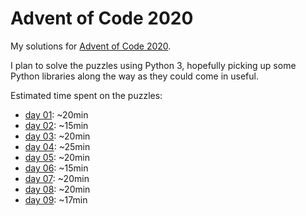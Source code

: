 # Advent of Code 2020

My solutions for [Advent of Code 2020](https://adventofcode.com).

I plan to solve the puzzles using Python 3, hopefully picking up some Python libraries along the way as they could come in useful.

Estimated time spent on the puzzles:

* [day 01](https://adventofcode.com/2020/day/1): ~20min
* [day 02](https://adventofcode.com/2020/day/2): ~15min
* [day 03](https://adventofcode.com/2020/day/3): ~20min
* [day 04](https://adventofcode.com/2020/day/4): ~25min
* [day 05](https://adventofcode.com/2020/day/5): ~20min
* [day 06](https://adventofcode.com/2020/day/6): ~15min
* [day 07](https://adventofcode.com/2020/day/7): ~20min
* [day 08](https://adventofcode.com/2020/day/8): ~20min
* [day 09](https://adventofcode.com/2020/day/9): ~17min
